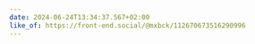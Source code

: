 ```yaml
---
date: 2024-06-24T13:34:37.567+02:00
like_of: https://front-end.social/@mxbck/112670673516290996
---
```


